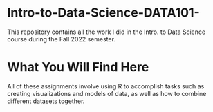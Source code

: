 # Intro-to-Data-Science-DATA101-
This repository contains all the work I did in the Intro. to Data Science course during the Fall 2022 semester.

# What You Will Find Here
All of these assignments involve using R to accomplish tasks such as creating visualizations and models of data,
as well as how to combine different datasets together.

